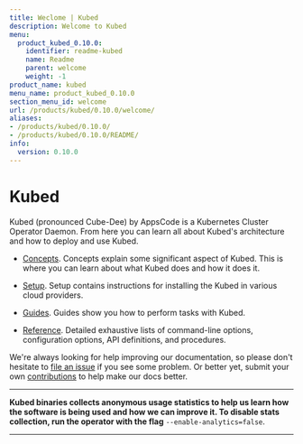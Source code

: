 ```yaml
---
title: Weclome | Kubed
description: Welcome to Kubed
menu:
  product_kubed_0.10.0:
    identifier: readme-kubed
    name: Readme
    parent: welcome
    weight: -1
product_name: kubed
menu_name: product_kubed_0.10.0
section_menu_id: welcome
url: /products/kubed/0.10.0/welcome/
aliases:
- /products/kubed/0.10.0/
- /products/kubed/0.10.0/README/
info:
  version: 0.10.0
---
```


# Kubed
Kubed (pronounced Cube-Dee) by AppsCode is a Kubernetes Cluster Operator Daemon. From here you can learn all about Kubed's architecture and how to deploy and use Kubed.

- [Concepts](/products/kubed/0.10.0/concepts/). Concepts explain some significant aspect of Kubed. This is where you can learn about what Kubed does and how it does it.

- [Setup](/products/kubed/0.10.0/setup/). Setup contains instructions for installing
  the Kubed in various cloud providers.

- [Guides](/products/kubed/0.10.0/guides/). Guides show you how to perform tasks with Kubed.

- [Reference](/products/kubed/0.10.0/reference/). Detailed exhaustive lists of
command-line options, configuration options, API definitions, and procedures.

We're always looking for help improving our documentation, so please don't hesitate to [file an issue](https://github.com/appscode/kubed/issues/new) if you see some problem. Or better yet, submit your own [contributions](/products/kubed/0.10.0/CONTRIBUTING) to help
make our docs better.

---

**Kubed binaries collects anonymous usage statistics to help us learn how the software is being used and how we can improve it. To disable stats collection, run the operator with the flag** `--enable-analytics=false`.

---

